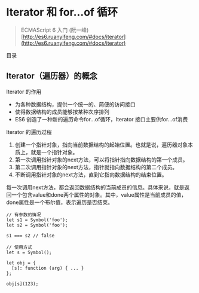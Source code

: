 # Iterator 和 for...of 循环

> ECMAScript 6 入门 (阮一峰) [http://es6.ruanyifeng.com/#docs/iterator](http://es6.ruanyifeng.com/#docs/iterator)

目录



## Iterator（遍历器）的概念

Iterator 的作用

- 为各种数据结构，提供一个统一的、简便的访问接口
- 使得数据结构的成员能够按某种次序排列
- ES6 创造了一种新的遍历命令for...of循环，Iterator 接口主要供for...of消费

Iterator 的遍历过程

1. 创建一个指针对象，指向当前数据结构的起始位置。也就是说，遍历器对象本质上，就是一个指针对象。
2. 第一次调用指针对象的next方法，可以将指针指向数据结构的第一个成员。
3. 第二次调用指针对象的next方法，指针就指向数据结构的第二个成员。
4. 不断调用指针对象的next方法，直到它指向数据结构的结束位置。

每一次调用next方法，都会返回数据结构的当前成员的信息。具体来说，就是返回一个包含value和done两个属性的对象。其中，value属性是当前成员的值，done属性是一个布尔值，表示遍历是否结束。



```
// 有参数的情况
let s1 = Symbol('foo');
let s2 = Symbol('foo');

s1 === s2 // false

// 使用方式
let s = Symbol();

let obj = {
  [s]: function (arg) { ... }
};

obj[s](123);
```
